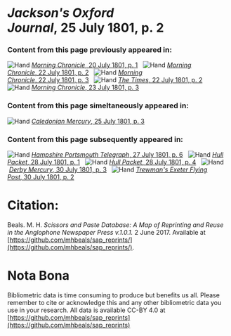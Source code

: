 # *Jackson's Oxford Journal*, 25 July 1801, p. 2  
  
### Content from this page previously appeared in:  
![Hand](http://scissorsandpaste.net/wp-content/uploads/2017/06/smallhandpointer.png) [*Morning Chronicle*, 20 July 1801, p. 1](https://mhbeals.github.io/sap_html/Morning-Chronicle/Morning-Chronicle-20-July-1801-p-1)  
![Hand](http://scissorsandpaste.net/wp-content/uploads/2017/06/smallhandpointer.png) [*Morning Chronicle*, 22 July 1801, p. 2](https://mhbeals.github.io/sap_html/Morning-Chronicle/Morning-Chronicle-22-July-1801-p-2)  
![Hand](http://scissorsandpaste.net/wp-content/uploads/2017/06/smallhandpointer.png) [*Morning Chronicle*, 22 July 1801, p. 3](https://mhbeals.github.io/sap_html/Morning-Chronicle/Morning-Chronicle-22-July-1801-p-3)  
![Hand](http://scissorsandpaste.net/wp-content/uploads/2017/06/smallhandpointer.png) [*The Times*, 22 July 1801, p. 2](https://mhbeals.github.io/sap_html/The-Times/The-Times-22-July-1801-p-2)  
![Hand](http://scissorsandpaste.net/wp-content/uploads/2017/06/smallhandpointer.png) [*Morning Chronicle*, 23 July 1801, p. 3](https://mhbeals.github.io/sap_html/Morning-Chronicle/Morning-Chronicle-23-July-1801-p-3)  
  
### Content from this page simeltaneously appeared in:  
![Hand](http://scissorsandpaste.net/wp-content/uploads/2017/06/smallhandpointer.png) [*Caledonian Mercury*, 25 July 1801, p. 3](https://mhbeals.github.io/sap_html/Caledonian-Mercury/Caledonian-Mercury-25-July-1801-p-3)  
  
### Content from this page subsequently appeared in:  
![Hand](http://scissorsandpaste.net/wp-content/uploads/2017/06/smallhandpointer.png) [*Hampshire Portsmouth Telegraph*, 27 July 1801, p. 6](https://mhbeals.github.io/sap_html/Hampshire-Portsmouth-Telegraph/Hampshire-Portsmouth-Telegraph-27-July-1801-p-6)  
![Hand](http://scissorsandpaste.net/wp-content/uploads/2017/06/smallhandpointer.png) [*Hull Packet*, 28 July 1801, p. 1](https://mhbeals.github.io/sap_html/Hull-Packet/Hull-Packet-28-July-1801-p-1)  
![Hand](http://scissorsandpaste.net/wp-content/uploads/2017/06/smallhandpointer.png) [*Hull Packet*, 28 July 1801, p. 4](https://mhbeals.github.io/sap_html/Hull-Packet/Hull-Packet-28-July-1801-p-4)  
![Hand](http://scissorsandpaste.net/wp-content/uploads/2017/06/smallhandpointer.png) [*Derby Mercury*, 30 July 1801, p. 3](https://mhbeals.github.io/sap_html/Derby-Mercury/Derby-Mercury-30-July-1801-p-3)  
![Hand](http://scissorsandpaste.net/wp-content/uploads/2017/06/smallhandpointer.png) [*Trewman's Exeter Flying Post*, 30 July 1801, p. 2](https://mhbeals.github.io/sap_html/Trewman's-Exeter-Flying-Post/Trewman's-Exeter-Flying-Post-30-July-1801-p-2)  


# Citation: 

Beals. M. H. *Scissors and Paste Database: A Map of Reprinting and Reuse in the Anglophone Newspaper Press v.1.0.1.* 2 June 2017. Available at [https://github.com/mhbeals/sap_reprints/](https://github.com/mhbeals/sap_reprints/). 

# Nota Bona

Bibliometric data is time consuming to produce but benefits us all. Please remember to cite or acknowledge this and any other bibliometric data you use in your research. All data is available CC-BY 4.0 at [https://github.com/mhbeals/sap_reprints](https://github.com/mhbeals/sap_reprints)